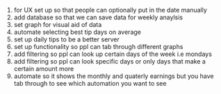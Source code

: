 1.  for UX set up so that people can optionally put in the date manually
2. add database so that we can save data for weekly anaylsis
3. set graph for visual aid of data
4. automate selecting best tip days on average
5. set up daily tips to be a better server
6. set up functionality so ppl can tab through different graphs
7. add filtering so ppl can look up certain days of the week i.e mondays
8. add filtering so ppl can look specific days or only days that make a certain amount more
9. automate so it shows the monthly and quaterly earnings but you have tab through to see which automation you want to see